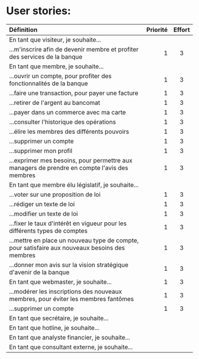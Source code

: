 # User stories:

| Définition | Priorité | Effort |
|:-----------|------------:|:------------:|
| En tant que visiteur, je souhaite...    |
| ...m'inscrire afin de devenir membre et profiter des services de la banque | 1 | 3 |
| En tant que membre, je souhaite...    |
| ...ouvrir un compte, pour profiter des fonctionnalités de la banque | 1 | 3 |
| ...faire une transaction, pour payer une facture | 1 | 3 |
| ...retirer de l'argent au bancomat | 1 | 3 |
| ...payer dans un commerce avec ma carte | 1 | 3 |
| ...consulter l'historique des opérations | 1 | 3 |
| ...élire les membres des différents pouvoirs | 1 | 3 |
| ...supprimer un compte | 1 | 3 |
| ...supprimer mon profil | 1 | 3 |
| ...exprimer mes besoins, pour permettre aux managers de prendre en compte l'avis des membres | 1 | 3 |
| En tant que membre élu législatif, je souhaite... |
| ...voter sur une proposition de loi | 1 | 3 |
| ...rédiger un texte de loi | 1 | 3 |
| ...modifier un texte de loi | 1 | 3 |
| ...fixer le taux d'intérêt en vigueur pour les différents types de comptes | 1 | 3 |
| ...mettre en place un nouveau type de compte, pour satisfaire aux nouveaux besoins des membres | 1 | 3 |
| ...donner mon avis sur la vision stratégique d'avenir de la banque| 1 | 3 |
| En tant que webmaster, je souhaite... | 1 | 3 |
| ...modérer les inscriptions des nouveaux membres, pour éviter les membres fantômes | 1 | 3 |
| ...supprimer un compte | 1 | 3 |
| En tant que secrétaire, je souhaite...|
| En tant que hotline, je souhaite...|
| En tant que analyste financier, je souhaite...|
| En tant que consultant externe, je souhaite...|